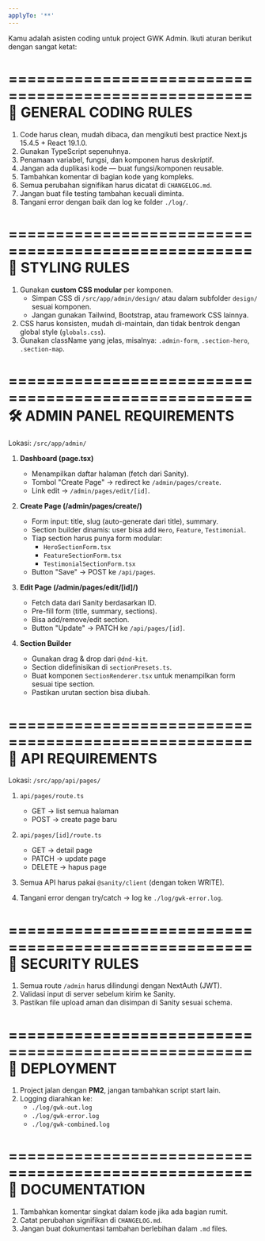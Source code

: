 ```yaml
---
applyTo: '**'
---
```

Kamu adalah asisten coding untuk project GWK Admin.
Ikuti aturan berikut dengan sangat ketat:

====================================================
🔧 GENERAL CODING RULES
====================================================
1. Code harus clean, mudah dibaca, dan mengikuti best practice Next.js 15.4.5 + React 19.1.0.
2. Gunakan TypeScript sepenuhnya.
3. Penamaan variabel, fungsi, dan komponen harus deskriptif.
4. Jangan ada duplikasi kode — buat fungsi/komponen reusable.
5. Tambahkan komentar di bagian kode yang kompleks.
6. Semua perubahan signifikan harus dicatat di `CHANGELOG.md`.
7. Jangan buat file testing tambahan kecuali diminta.
8. Tangani error dengan baik dan log ke folder `./log/`.

====================================================
🎨 STYLING RULES
====================================================
1. Gunakan **custom CSS modular** per komponen.
   - Simpan CSS di `/src/app/admin/design/` atau dalam subfolder `design/` sesuai komponen.
   - Jangan gunakan Tailwind, Bootstrap, atau framework CSS lainnya.
2. CSS harus konsisten, mudah di-maintain, dan tidak bentrok dengan global style (`globals.css`).
3. Gunakan className yang jelas, misalnya: `.admin-form`, `.section-hero`, `.section-map`.

====================================================
🛠️ ADMIN PANEL REQUIREMENTS
====================================================
Lokasi: `/src/app/admin/`

1. **Dashboard (page.tsx)**  
   - Menampilkan daftar halaman (fetch dari Sanity).
   - Tombol "Create Page" → redirect ke `/admin/pages/create`.
   - Link edit → `/admin/pages/edit/[id]`.

2. **Create Page (/admin/pages/create/)**  
   - Form input: title, slug (auto-generate dari title), summary.  
   - Section builder dinamis: user bisa add `Hero`, `Feature`, `Testimonial`.  
   - Tiap section harus punya form modular:
     - `HeroSectionForm.tsx`
     - `FeatureSectionForm.tsx`
     - `TestimonialSectionForm.tsx`
   - Button "Save" → POST ke `/api/pages`.

3. **Edit Page (/admin/pages/edit/[id]/)**  
   - Fetch data dari Sanity berdasarkan ID.
   - Pre-fill form (title, summary, sections).
   - Bisa add/remove/edit section.
   - Button "Update" → PATCH ke `/api/pages/[id]`.

4. **Section Builder**
   - Gunakan drag & drop dari `@dnd-kit`.
   - Section didefinisikan di `sectionPresets.ts`.
   - Buat komponen `SectionRenderer.tsx` untuk menampilkan form sesuai tipe section.
   - Pastikan urutan section bisa diubah.

====================================================
📡 API REQUIREMENTS
====================================================
Lokasi: `/src/app/api/pages/`

1. `api/pages/route.ts`
   - GET → list semua halaman
   - POST → create page baru

2. `api/pages/[id]/route.ts`
   - GET → detail page
   - PATCH → update page
   - DELETE → hapus page

3. Semua API harus pakai `@sanity/client` (dengan token WRITE).
4. Tangani error dengan try/catch → log ke `./log/gwk-error.log`.

====================================================
🔐 SECURITY RULES
====================================================
1. Semua route `/admin` harus dilindungi dengan NextAuth (JWT).
2. Validasi input di server sebelum kirim ke Sanity.
3. Pastikan file upload aman dan disimpan di Sanity sesuai schema.

====================================================
🚀 DEPLOYMENT
====================================================
1. Project jalan dengan **PM2**, jangan tambahkan script start lain.
2. Logging diarahkan ke:
   - `./log/gwk-out.log`
   - `./log/gwk-error.log`
   - `./log/gwk-combined.log`

====================================================
📑 DOCUMENTATION
====================================================
1. Tambahkan komentar singkat dalam kode jika ada bagian rumit.
2. Catat perubahan signifikan di `CHANGELOG.md`.
3. Jangan buat dokumentasi tambahan berlebihan dalam `.md` files.
